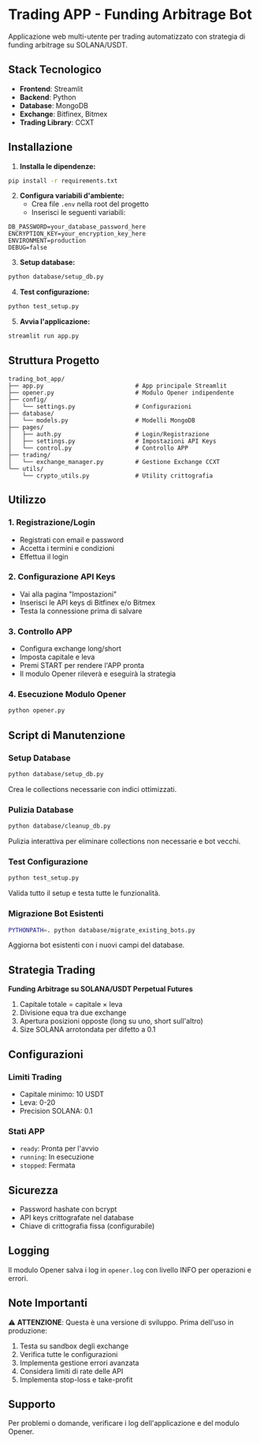 # Trading APP - Funding Arbitrage Bot

Applicazione web multi-utente per trading automatizzato con strategia di funding arbitrage su SOLANA/USDT.

## Stack Tecnologico

- **Frontend**: Streamlit
- **Backend**: Python
- **Database**: MongoDB
- **Exchange**: Bitfinex, Bitmex
- **Trading Library**: CCXT

## Installazione

1. **Installa le dipendenze:**
```bash
pip install -r requirements.txt
```

2. **Configura variabili d'ambiente:**
   - Crea file `.env` nella root del progetto
   - Inserisci le seguenti variabili:
```env
DB_PASSWORD=your_database_password_here
ENCRYPTION_KEY=your_encryption_key_here
ENVIRONMENT=production
DEBUG=false
```

3. **Setup database:**
```bash
python database/setup_db.py
```

4. **Test configurazione:**
```bash
python test_setup.py
```

5. **Avvia l'applicazione:**
```bash
streamlit run app.py
```

## Struttura Progetto

```
trading_bot_app/
├── app.py                          # App principale Streamlit
├── opener.py                       # Modulo Opener indipendente
├── config/
│   └── settings.py                 # Configurazioni
├── database/
│   └── models.py                   # Modelli MongoDB
├── pages/
│   ├── auth.py                     # Login/Registrazione
│   ├── settings.py                 # Impostazioni API Keys
│   └── control.py                  # Controllo APP
├── trading/
│   └── exchange_manager.py         # Gestione Exchange CCXT
└── utils/
    └── crypto_utils.py             # Utility crittografia
```

## Utilizzo

### 1. Registrazione/Login
- Registrati con email e password
- Accetta i termini e condizioni
- Effettua il login

### 2. Configurazione API Keys
- Vai alla pagina "Impostazioni"
- Inserisci le API keys di Bitfinex e/o Bitmex
- Testa la connessione prima di salvare

### 3. Controllo APP
- Configura exchange long/short
- Imposta capitale e leva
- Premi START per rendere l'APP pronta
- Il modulo Opener rileverà e eseguirà la strategia

### 4. Esecuzione Modulo Opener
```bash
python opener.py
```

## Script di Manutenzione

### Setup Database
```bash
python database/setup_db.py
```
Crea le collections necessarie con indici ottimizzati.

### Pulizia Database
```bash
python database/cleanup_db.py
```
Pulizia interattiva per eliminare collections non necessarie e bot vecchi.

### Test Configurazione
```bash
python test_setup.py
```
Valida tutto il setup e testa tutte le funzionalità.

### Migrazione Bot Esistenti
```bash
PYTHONPATH=. python database/migrate_existing_bots.py
```
Aggiorna bot esistenti con i nuovi campi del database.

## Strategia Trading

**Funding Arbitrage su SOLANA/USDT Perpetual Futures**

1. Capitale totale = capitale × leva
2. Divisione equa tra due exchange
3. Apertura posizioni opposte (long su uno, short sull'altro)
4. Size SOLANA arrotondata per difetto a 0.1

## Configurazioni

### Limiti Trading
- Capitale minimo: 10 USDT
- Leva: 0-20
- Precision SOLANA: 0.1

### Stati APP
- `ready`: Pronta per l'avvio
- `running`: In esecuzione
- `stopped`: Fermata

## Sicurezza

- Password hashate con bcrypt
- API keys crittografate nel database
- Chiave di crittografia fissa (configurabile)

## Logging

Il modulo Opener salva i log in `opener.log` con livello INFO per operazioni e errori.

## Note Importanti

⚠️ **ATTENZIONE**: Questa è una versione di sviluppo. Prima dell'uso in produzione:

1. Testa su sandbox degli exchange
2. Verifica tutte le configurazioni
3. Implementa gestione errori avanzata
4. Considera limiti di rate delle API
5. Implementa stop-loss e take-profit

## Supporto

Per problemi o domande, verificare i log dell'applicazione e del modulo Opener.